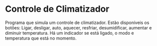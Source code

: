 # Controle de Climatizador
Programa que simula um controle de climatizador. Estão disponíveis os botões: Ligar, desligar, auto, aquecer, resfriar, desumidificar, aumentar e diminuir temperatura. Há um indicador se está ligado, o modo e temperatura que está no momento.
